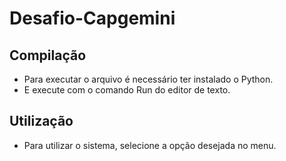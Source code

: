 # Desafio-Capgemini

## Compilação
- Para executar o arquivo é necessário ter instalado o Python.
- E execute com o comando Run do editor de texto.

## Utilização
- Para utilizar o sistema, selecione a opção desejada no menu.
